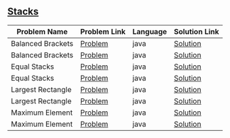## [Stacks](https://www.hackerrank.com/domains/data-structures/stacks)

|Problem Name|Problem Link|Language|Solution Link|
---|---|---|---
|Balanced Brackets|[Problem](https://www.hackerrank.com/challenges/balanced-brackets/problem)|java|[Solution](./BalancedBrackets.java)|
|Balanced Brackets|[Problem](https://www.hackerrank.com/challenges/balanced-brackets/problem)|java|[Solution](./BalancedBrackets.java)|
|Equal Stacks|[Problem](https://www.hackerrank.com/challenges/equal-stacks/problem)|java|[Solution](./EqualStacks.java)|
|Equal Stacks|[Problem](https://www.hackerrank.com/challenges/equal-stacks/problem)|java|[Solution](./EqualStacks.java)|
|Largest Rectangle |[Problem](https://www.hackerrank.com/challenges/largest-rectangle/problem)|java|[Solution](./LargestRectangle.java)|
|Largest Rectangle |[Problem](https://www.hackerrank.com/challenges/largest-rectangle/problem)|java|[Solution](./LargestRectangle.java)|
|Maximum Element|[Problem](https://www.hackerrank.com/challenges/maximum-element/problem)|java|[Solution](./MaximumElement.java)|
|Maximum Element|[Problem](https://www.hackerrank.com/challenges/maximum-element/problem)|java|[Solution](./MaximumElement.java)|
